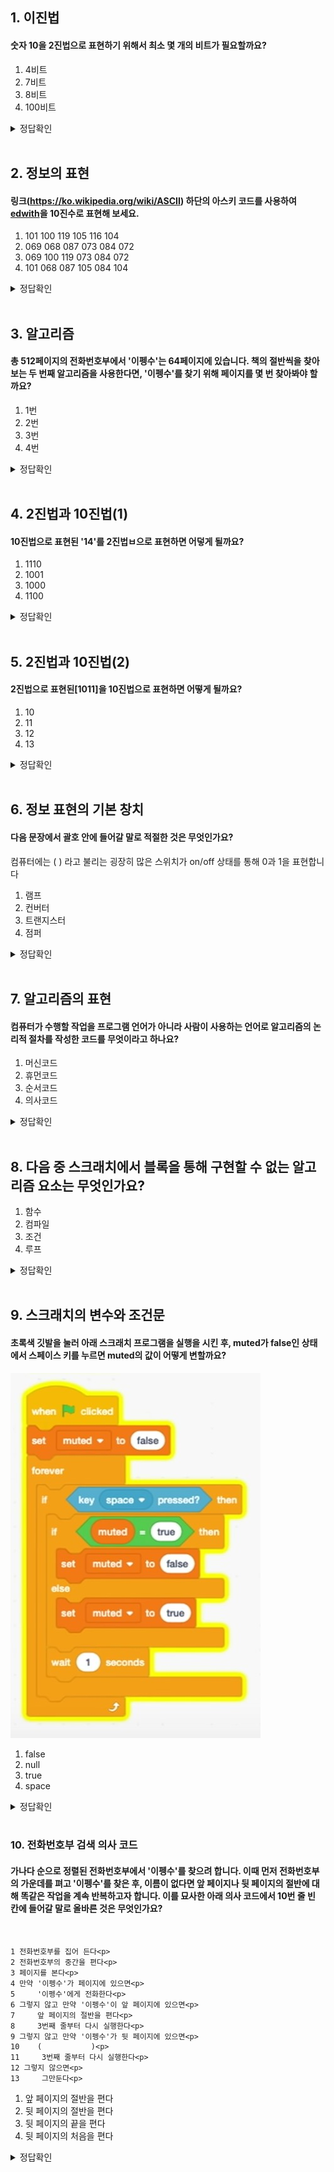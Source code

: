 ## 1. 이진법

#### 숫자 10을 2진법으로 표현하기 위해서 최소 몇 개의 비트가 필요할까요? <p>

<p>
<ol> 
<li>4비트</li>
<li>7비트</li>
<li>8비트</li>
<li>100비트</li>
</ol>

<details>
<summary>정답확인</summary>
(1) 4비트
</details>
<br>


## 2. 정보의 표현

#### 링크(https://ko.wikipedia.org/wiki/ASCII) 하단의 아스키 코드를 사용하여 [edwith](소문자)을 10진수로 표현해 보세요.

<ol>
<li>101 100 119 105 116 104</li>
<li>069 068 087 073 084 072</li>
<li>069 100 119 073 084 072</li>
<li>101 068 087 105 084 104</li>
</ol>


<details>
<summary>정답확인</summary>
(1) 101 100 119 105 116 104
</details>
<br>

## 3. 알고리즘

#### 총 512페이지의 전화번호부에서 '이펭수'는 64페이지에 있습니다. 책의 절반씩을 찾아보는 두 번째 알고리즘을 사용한다면, '이펭수'를 찾기 위해 페이지를 몇 번 찾아봐야 할까요?

<ol>
<li>1번</li>
<li>2번</li>
<li>3번</li>
<li>4번</li>
</ol>

<details>
<summary>정답확인</summary>
(3) 3번
</details>
<br>

## 4. 2진법과 10진법(1)

#### 10진법으로 표현된 '14'를 2진법ㅂ으로 표현하면 어덯게 될까요?

<ol>
<li>1110</li>
<li>1001</li>
<li>1000</li>
<li>1100</li>
</ol>


<details>
<summary>정답확인</summary>
(1) 1110
</details>
<br>

## 5. 2진법과 10진법(2)

#### 2진법으로 표현된[1011]을 10진법으로 표현하면 어떻게 될까요?

<ol>
<li>10</li>
<li>11</li>
<li>12</li>
<li>13</li>
</ol>

<details>
<summary>정답확인</summary>
(2) 11
</details>
<br>

## 6. 정보 표현의 기본 창치

#### 다음 문장에서 괄호 안에 들어갈 말로 적절한 것은 무엇인가요?
컴퓨터에는 (  ) 라고 불리는 굉장히 많은 스위치가 on/off 상태를 통해 0과 1을 표현합니다

<ol>
<li>램프</li>
<li>컨버터</li>
<li>트랜지스터</li>
<li>점퍼</li>
</ol>


<details>
<summary>정답확인</summary>
(3) 트랜지스터
</details>
<br>

## 7. 알고리즘의 표현

#### 컴퓨터가 수행할 작업을 프로그램 언어가 아니라 사람이 사용하는 언어로 알고리즘의 논리적 절차를 작성한 코드를 무엇이라고 하나요?

<ol>
<li>머신코드</li>
<li>휴먼코드</li>
<li>순서코드</li>
<li>의사코드</li>
</ol>

<details>
<summary>정답확인</summary>
(4) 의사코드
</details>
<br>

## 8. 다음 중 스크래치에서 블록을 통해 구현할 수 없는 알고리즘 요소는 무엇인가요? 

<ol>
<li>함수</li>
<li>컴파일</li>
<li>조건</li>
<li>루프</li>
</ol>


<details>
<summary>정답확인</summary>
(2) 컴파일
</details>
<br>

## 9. 스크래치의 변수와 조건문
#### 초록색 깃발을 눌러 아래 스크래치 프로그램을 실행을 시킨 후, muted가 false인 상태에서 스페이스 키를 누르면 muted의 값이 어떻게 변할까요?

![](img/img01/quiz1_9.jpeg)

<ol>
<li>false</li>
<li>null</li>
<li>true</li>
<li>space</li>
</ol>


<details>
<summary>정답확인</summary>
(3) true
</details>
<br>

### 10. 전화번호부 검색 의사 코드
#### 가나다 순으로 정렬된 전화번호부에서 '이펭수'를 찾으려 합니다. 이때 먼저 전화번호부의 가운데를 펴고 '이펭수'를 찾은 후, 이름이 없다면 앞 페이지나 뒷 페이지의 절반에 대해 똑같은 작업을 계속 반복하고자 합니다. 이를 묘사한 아래 의사 코드에서 10번 줄 빈 칸에 들어갈 말로 올바른 것은 무엇인가요?
<br>


```
1 전화번호부를 집어 든다<p>
2 전화번호부의 중간을 편다<p>
3 페이지를 본다<p>
4 만약 '이펭수'가 페이지에 있으면<p>
5     '이펭수'에게 전화한다<p>
6 그렇지 않고 만약 '이펭수'이 앞 페이지에 있으면<p>
7     앞 페이지의 절반을 편다<p>
8     3번째 줄부터 다시 실행한다<p>
9 그렇지 않고 만약 '이펭수'가 뒷 페이지에 있으면<p>
10    (           )<p>
11     3번째 줄부터 다시 실행한다<p>
12 그렇지 않으면<p>
13     그만둔다<p>
```

<ol>
<li>앞 페이지의 절반을 편다</li>
<li>뒷 페이지의 절반을 편다</li>
<li>뒷 페이지의 끝을 편다</li>
<li>뒷 페이지의 처음을 편다</li>
</ol>

<details>
<summary>정답확인</summary>
(2) 뒷 페이지의 절반을 편다
</details>
<br>